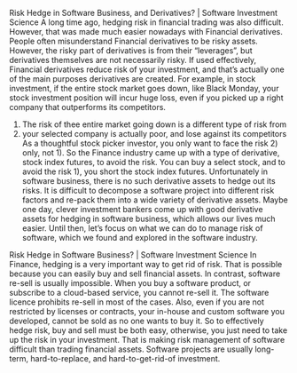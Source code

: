 Risk Hedge in Software Business, and Derivatives? | Software Investment Science
A long time ago, hedging risk in financial trading was also difficult. However, that was made much easier nowadays with Financial derivatives.
People often misunderstand Financial derivatives to be risky assets. However, the risky part of derivatives is from their “leverages”, but derivatives themselves are not necessarily risky. If used effectively, Financial derivatives reduce risk of your investment, and that’s actually one of the main purposes derivatives are created.
For example, in stock investment, if the entire stock market goes down, like Black Monday, your stock investment position will incur huge loss, even if you picked up a right company that outperforms its competitors.
1) The risk of thee entire market going down
is a different type of risk from
2) your selected company is actually poor, and lose against its competitors
As a thoughtful stock picker investor, you only want to face the risk 2) only, not 1). So the Finance industry came up with a type of derivative, stock index futures, to avoid the risk. You can buy a select stock, and to avoid the risk 1), you short the stock index futures.
Unfortunately in software business, there is no such derivative assets to hedge out its risks.
It is difficult to decompose a software project into different risk factors and re-pack them into a wide variety of derivative assets.
Maybe one day, clever investment bankers come up with good derivative assets for hedging in software business, which allows our lives much easier.
Until then, let’s focus on what we can do to manage risk of software, which we found and explored in the software industry.


Risk Hedge in Software Business? | Software Investment Science
In Finance, hedging is a very important way to get rid of risk. That is possible because you can easily buy and sell financial assets.
In contrast, software re-sell is usually impossible. When you buy a software product, or subscribe to a cloud-based service, you cannot re-sell it. The software licence prohibits re-sell in most of the cases.
Also, even if you are not restricted by licenses or contracts, your in-house and custom software you developed, cannot be sold as no one wants to buy it.
So to effectively hedge risk, buy and sell must be both easy, otherwise, you just need to take up the risk in your investment. That is making risk management of software difficult than trading financial assets.
Software projects are usually long-term, hard-to-replace, and hard-to-get-rid-of investment.